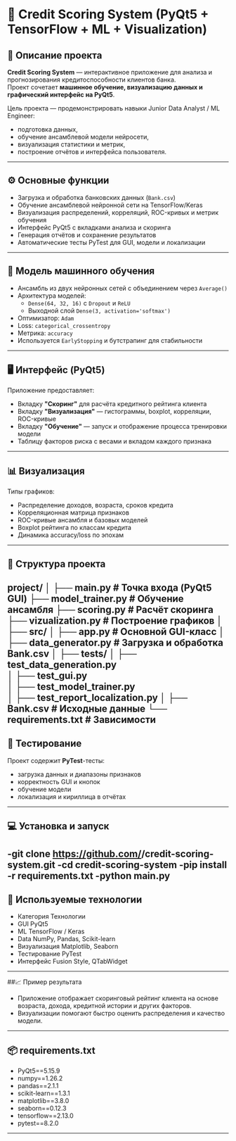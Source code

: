 # 🏦 Credit Scoring System (PyQt5 + TensorFlow + ML + Visualization)

## 📘 Описание проекта
**Credit Scoring System** — интерактивное приложение для анализа и прогнозирования кредитоспособности клиентов банка.  
Проект сочетает **машинное обучение, визуализацию данных и графический интерфейс на PyQt5**.

Цель проекта — продемонстрировать навыки Junior Data Analyst / ML Engineer:
- подготовка данных,
- обучение ансамблевой модели нейросети,
- визуализация статистики и метрик,
- построение отчётов и интерфейса пользователя.

---

## ⚙️ Основные функции
- Загрузка и обработка банковских данных (`Bank.csv`)  
- Обучение ансамблевой нейронной сети на TensorFlow/Keras  
- Визуализация распределений, корреляций, ROC-кривых и метрик обучения  
- Интерфейс PyQt5 с вкладками анализа и скоринга  
- Генерация отчётов и сохранение результатов  
- Автоматические тесты PyTest для GUI, модели и локализации  

---

## 🧠 Модель машинного обучения
- Ансамбль из двух нейронных сетей с объединением через `Average()`
- Архитектура моделей:
  - `Dense(64, 32, 16)` с `Dropout` и `ReLU`
  - Выходной слой `Dense(3, activation='softmax')`
- Оптимизатор: `Adam`
- Loss: `categorical_crossentropy`
- Метрика: `accuracy`
- Используется `EarlyStopping` и бутстрапинг для стабильности

---

## 🖥️ Интерфейс (PyQt5)
Приложение предоставляет:
- Вкладку **"Скоринг"** для расчёта кредитного рейтинга клиента  
- Вкладку **"Визуализация"** — гистограммы, boxplot, корреляции, ROC-кривые  
- Вкладку **"Обучение"** — запуск и отображение процесса тренировки модели  
- Таблицу факторов риска с весами и вкладом каждого признака

---

## 📊 Визуализация
Типы графиков:
- Распределение доходов, возраста, сроков кредита  
- Корреляционная матрица признаков  
- ROC-кривые ансамбля и базовых моделей  
- Boxplot рейтинга по классам кредита  
- Динамика accuracy/loss по эпохам  

---

## 🧩 Структура проекта
project/
│
├── main.py                         # Точка входа (PyQt5 GUI)
├── model_trainer.py                # Обучение ансамбля
├── scoring.py                      # Расчёт скоринга
├── vizualization.py                # Построение графиков
│
├── src/
│   ├── app.py                      # Основной GUI-класс
│   ├── data_generator.py           # Загрузка и обработка Bank.csv
│
├── tests/
│   ├── test_data_generation.py     
│   ├── test_gui.py                 
│   ├── test_model_trainer.py       
│   ├── test_report_localization.py 
│
├── Bank.csv                        # Исходные данные
└── requirements.txt                # Зависимости
---
## 🧪 Тестирование
Проект содержит **PyTest**-тесты:
- загрузка данных и диапазоны признаков  
- корректность GUI и кнопок  
- обучение модели  
- локализация и кириллица в отчётах
---
## 💻 Установка и запуск
-git clone https://github.com/<yourusername>/credit-scoring-system.git
-cd credit-scoring-system
-pip install -r requirements.txt
-python main.py
---
## 🧰 Используемые технологии
- Категория	Технологии
- GUI	PyQt5
- ML	TensorFlow / Keras
- Data	NumPy, Pandas, Scikit-learn
- Визуализация	Matplotlib, Seaborn
- Тестирование	PyTest
- Интерфейс	Fusion Style, QTabWidget
---
##📈 Пример результата
- Приложение отображает скоринговый рейтинг клиента на основе возраста, дохода, кредитной истории и других факторов.
- Визуализации помогают быстро оценить распределения и качество модели.
---
## 📦 requirements.txt
- PyQt5==5.15.9
- numpy==1.26.2
- pandas==2.1.1
- scikit-learn==1.3.1
- matplotlib==3.8.0
- seaborn==0.12.3
- tensorflow==2.13.0
- pytest==8.2.0
---
